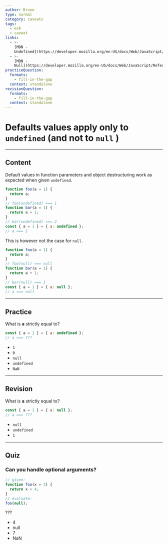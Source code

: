 ```yaml
---
author: Bruno
type: normal
category: caveats
tags:
  - es6
  - caveat
links:
  - >-
    [MDN -
    Undefined](https://developer.mozilla.org/en-US/docs/Web/JavaScript/Reference/Global_Objects/undefined){website}
  - >-
    [MDN -
    Null](https://developer.mozilla.org/en-US/docs/Web/JavaScript/Reference/Global_Objects/null){website}
practiceQuestion:
  formats:
    - fill-in-the-gap
  context: standalone
revisionQuestion:
  formats:
    - fill-in-the-gap
  context: standalone
---
```


# Defaults values apply only to `undefined` (and not to `null` )


---

## Content

Default values in function parameters and object destructuring work as expected when given `undefined`.

```js
function foo(a = 1) {
  return a;
}
// foo(undefined) === 1
function bar(a = 1) {
  return a + 1;
}
// bar(undefined) === 2
const { a = 1 } = { a: undefined };
// a === 1
```

This is however not the case for `null`.

```js
function foo(a = 1) {
  return a;
}
// foo(null) === null
function bar(a = 1) {
  return a + 1;
}
// bar(null) === 1
const { a = 1 } = { a: null };
// a === null
```


---

## Practice

What is **a** strictly equal to?

```js
const { a = 1 } = { a: undefined };
// a === ???
```

- `1`
- `0`
- `null`
- `undefined`
- `NaN`


---

## Revision

What is **a** strictly equal to?

```javascript
const { a = 1 } = { a: null };
// a === ???
```

- `null`
- `undefined`
- `1`


---

## Quiz

### Can you handle optional arguments?


```javascript
// given:
function foo(x = 3) {
  return x + 4;
}
// evaluate:
foo(null);
```

 ???

- 4
- null
- 7
- NaN
 
